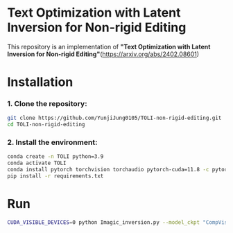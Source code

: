 # Text Optimization with Latent Inversion for Non-rigid Editing
This repository is an implementation of **"Text Optimization with Latent Inversion for Non-rigid Editing"**(https://arxiv.org/abs/2402.08601)


# Installation
### 1. Clone the repository:
```bash
git clone https://github.com/YunjiJung0105/TOLI-non-rigid-editing.git
cd TOLI-non-rigid-editing
```

### 2. Install the environment:
```bash
conda create -n TOLI python=3.9
conda activate TOLI
conda install pytorch torchvision torchaudio pytorch-cuda=11.8 -c pytorch -c nvidia # change t
pip install -r requirements.txt
```


# Run
```bash
CUDA_VISIBLE_DEVICES=0 python Imagic_inversion.py --model_ckpt "CompVis/stable-diffusion-v1-4" --img_dir "" --tgt_prompt "A photo of a jumping dog" --text_optim_step 200 --finetune_step 0 --inversion_type NTI --src_reg_num_timestep 20 --alpha_list 0.0 0.1 0.2 0.3 0.4 0.5 --seed 385
```

